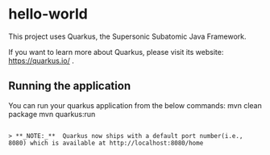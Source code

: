 # hello-world

This project uses Quarkus, the Supersonic Subatomic Java Framework.

If you want to learn more about Quarkus, please visit its website: https://quarkus.io/ .

## Running the application

You can run your quarkus application from the below commands:
mvn clean package
mvn quarkus:run
```

> **_NOTE:_**  Quarkus now ships with a default port number(i.e., 8080) which is available at http://localhost:8080/home